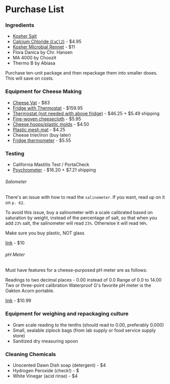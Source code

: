 # Purchase List

### Ingredients

* [Kosher Salt](http://www.amazon.com/Diamond-Crystal-Pure-Natural-Kosher/dp/B00I8V8PPK)
* [Calcium Chloride (`CaCl2`)](http://www.cheesemaking.com/calciumchloride.html) - $4.95
* [Kosher Microbial Rennet](http://www.thecheesemaker.com/categories/Ingredients/Rennet/) - $11
* Flora Danica by Chr. Hansen
* MA 4000 by Choozit
* Thermo B by Abiasa

Purchase ten-unit package and then repackage them into smaller doses. This will save on costs.

### Equipment for Cheese Making

* [Cheese Vat](http://www.amazon.com/Winware-Stainless-Quart-Double-Boiler/dp/B001ASCU3Q/ref=cm_cr_pr_pdt_img_top?ie=UTF8) - $83
* [Fridge with Thermostat](http://www.ebay.com/itm/Haier-4-6-cu-ft-Compact-Mini-Refrigerator-Black-Cabinet-w-Locking-Glass-Door-/261669560598?pt=Small_Kitchen_Appliances_US&hash=item3cecb8a116) - $159.95
* [Thermostat (not needed with above fridge)](http://www.amazon.com/Refrigerator-Freezer-Thermostat-Temperature-Controller/dp/B000EXROSE/ref=sr_1_4?ie=UTF8&qid=1418104394&sr=8-4&keywords=thermostat+refrigerator) - $46.25 + $5.49 shipping
* [Fine-woven cheesecloth](http://www.cheesemaking.com/shop/cheesecloth-for-lining-cheese-molds.html) - $5.95
* [Cheese hoops/plastic molds](http://www.cheesemaking.com/store/p/43-Ricotta-Mold-1.html) - $4.50
* [Plastic mesh mat](http://www.cheesemaking.com/shop/cheese-ripening-mat-fine-mesh.html) - $4.25
* Cheese trier/iron (buy later)
* [Fridge thermometer](http://www.amazon.com/Taylor-5924-Service-Freezer-Refrigerator-Thermometer/dp/B000BPE88E) - $5.55

### Testing

* California Mastitis Test / PortaCheck
* [Psychrometer](http://www.ebay.com/itm/PSYCHROMETER-WET-DRY-BULB-HYGROMETER-/330964760556?pt=LH_DefaultDomain_0&hash=item4d0f0977ec) - $16.20 + $7.21 shipping

###### Salometer

There's an issue with how to read the `salinometer`. If you want, read up on it on `p. 62`. 

To avoid this issue, buy a salinometer with a scale calibrated based on saturation by weight, instead of the percentage of salt, so that when you add `23%` salt, the salinometer will read `23%`. Otherwise it will read `90%`.

Make sure you buy plastic, NOT glass

[link](http://www.ebay.com/itm/Electric-LED-Salinity-Meter-Salty-Check-Food-Salinometer-Waterproof-Salt-Tester-/281291353529?pt=LH_DefaultDomain_0&hash=item417e456db9) - $10

###### pH Meter

Must have features for a cheese-purposed pH meter are as follows:

Readings to two decimal places - 0.00 instead of 0.0
Range of 0.0 to 14.00
Two or three-point calibration
Waterproof
G's favorite pH meter is the Oakton Acorn portable.

[link](http://www.amazon.com/Ph-Test-Strips-Increments-Sensitive/dp/B004U1PHJY/ref=sr_1_2?ie=UTF8&qid=1418103725&sr=8-2&keywords=accurate+pH+strips) - $10.99

### Equipment for weighing and repackaging culture

* Gram scale reading to the tenths (should read to 0.00, preferably 0.000)
* Small, sealable ziplock bags (from lab supply or food service supply store)
* Sanitized dry measuring spoon

### Cleaning Chemicals

* Unscented Dawn Dish soap (detergent) - $4
* Hydrogen Peroxide (check!) - $
* White Vinegar (acid rinse) - $4



